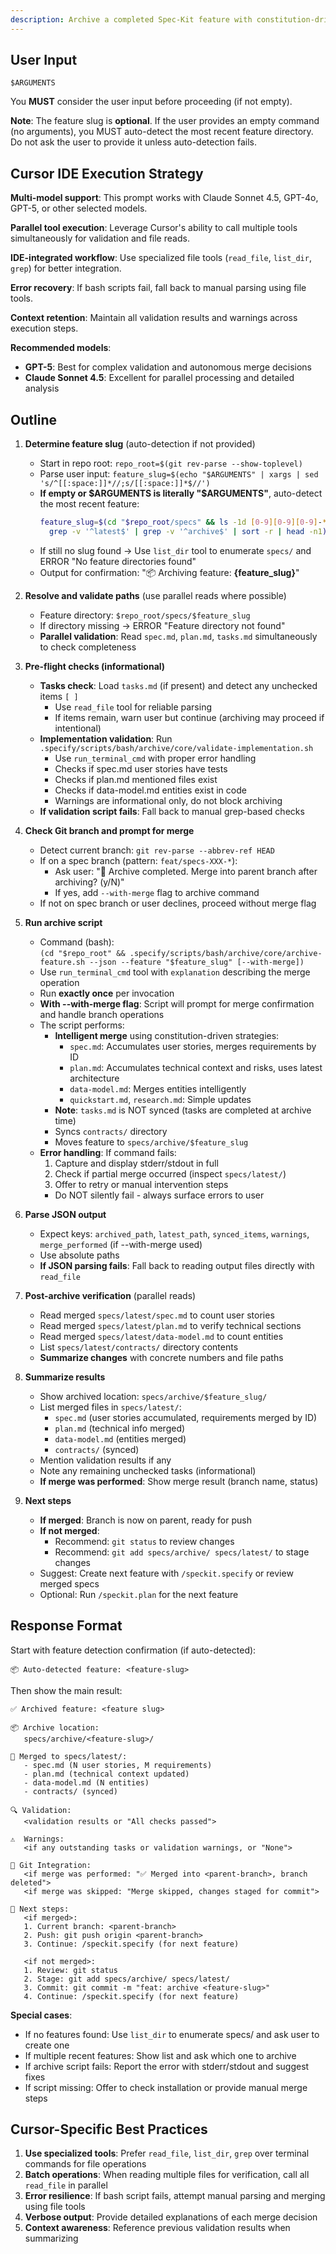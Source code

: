 ```yaml
---
description: Archive a completed Spec-Kit feature with constitution-driven intelligent merge to specs/latest/.
---
```


## User Input

```text
$ARGUMENTS
```

You **MUST** consider the user input before proceeding (if not empty).

**Note**: The feature slug is **optional**. If the user provides an empty command (no arguments), you MUST auto-detect the most recent feature directory. Do not ask the user to provide it unless auto-detection fails.

## Cursor IDE Execution Strategy

**Multi-model support**: This prompt works with Claude Sonnet 4.5, GPT-4o, GPT-5, or other selected models.

**Parallel tool execution**: Leverage Cursor's ability to call multiple tools simultaneously for validation and file reads.

**IDE-integrated workflow**: Use specialized file tools (`read_file`, `list_dir`, `grep`) for better integration.

**Error recovery**: If bash scripts fail, fall back to manual parsing using file tools.

**Context retention**: Maintain all validation results and warnings across execution steps.

**Recommended models**:
- **GPT-5**: Best for complex validation and autonomous merge decisions
- **Claude Sonnet 4.5**: Excellent for parallel processing and detailed analysis

## Outline

1. **Determine feature slug** (auto-detection if not provided)
   - Start in repo root: `repo_root=$(git rev-parse --show-toplevel)`
   - Parse user input: `feature_slug=$(echo "$ARGUMENTS" | xargs | sed 's/^[[:space:]]*//;s/[[:space:]]*$//')`
   - **If empty or $ARGUMENTS is literally "$ARGUMENTS"**, auto-detect the most recent feature:
     ```bash
     feature_slug=$(cd "$repo_root/specs" && ls -1d [0-9][0-9][0-9]-* 2>/dev/null | \
       grep -v '^latest$' | grep -v '^archive$' | sort -r | head -n1)
     ```
   - If still no slug found → Use `list_dir` tool to enumerate `specs/` and ERROR "No feature directories found"
   - Output for confirmation: "📦 Archiving feature: **{feature_slug}**"

2. **Resolve and validate paths** (use parallel reads where possible)
   - Feature directory: `$repo_root/specs/$feature_slug`
   - If directory missing → ERROR "Feature directory not found"
   - **Parallel validation**: Read `spec.md`, `plan.md`, `tasks.md` simultaneously to check completeness

3. **Pre-flight checks (informational)**
   - **Tasks check**: Load `tasks.md` (if present) and detect any unchecked items `[ ]`
     - Use `read_file` tool for reliable parsing
     - If items remain, warn user but continue (archiving may proceed if intentional)
   - **Implementation validation**: Run `.specify/scripts/bash/archive/core/validate-implementation.sh`
     - Use `run_terminal_cmd` with proper error handling
     - Checks if spec.md user stories have tests
     - Checks if plan.md mentioned files exist
     - Checks if data-model.md entities exist in code
     - Warnings are informational only, do not block archiving
   - **If validation script fails**: Fall back to manual grep-based checks

4. **Check Git branch and prompt for merge**
   - Detect current branch: `git rev-parse --abbrev-ref HEAD`
   - If on a spec branch (pattern: `feat/specs-XXX-*`):
     - Ask user: "🔀 Archive completed. Merge into parent branch after archiving? (y/N)"
     - If yes, add `--with-merge` flag to archive command
   - If not on spec branch or user declines, proceed without merge flag

5. **Run archive script**
   - Command (bash):\
     `(cd "$repo_root" && .specify/scripts/bash/archive/core/archive-feature.sh --json --feature "$feature_slug" [--with-merge])`
   - Use `run_terminal_cmd` tool with `explanation` describing the merge operation
   - Run **exactly once** per invocation
   - **With --with-merge flag**: Script will prompt for merge confirmation and handle branch operations
   - The script performs:
     - **Intelligent merge** using constitution-driven strategies:
       - `spec.md`: Accumulates user stories, merges requirements by ID
       - `plan.md`: Accumulates technical context and risks, uses latest architecture
       - `data-model.md`: Merges entities intelligently
       - `quickstart.md`, `research.md`: Simple updates
     - **Note**: `tasks.md` is NOT synced (tasks are completed at archive time)
     - Syncs `contracts/` directory
     - Moves feature to `specs/archive/$feature_slug`
   - **Error handling**: If command fails:
     1. Capture and display stderr/stdout in full
     2. Check if partial merge occurred (inspect `specs/latest/`)
     3. Offer to retry or manual intervention steps
     - Do NOT silently fail - always surface errors to user

6. **Parse JSON output**
   - Expect keys: `archived_path`, `latest_path`, `synced_items`, `warnings`, `merge_performed` (if --with-merge used)
   - Use absolute paths
   - **If JSON parsing fails**: Fall back to reading output files directly with `read_file`

7. **Post-archive verification** (parallel reads)
   - Read merged `specs/latest/spec.md` to count user stories
   - Read merged `specs/latest/plan.md` to verify technical sections
   - Read merged `specs/latest/data-model.md` to count entities
   - List `specs/latest/contracts/` directory contents
   - **Summarize changes** with concrete numbers and file paths

8. **Summarize results**
   - Show archived location: `specs/archive/$feature_slug/`
   - List merged files in `specs/latest/`:
     - `spec.md` (user stories accumulated, requirements merged by ID)
     - `plan.md` (technical info merged)
     - `data-model.md` (entities merged)
     - `contracts/` (synced)
   - Mention validation results if any
   - Note any remaining unchecked tasks (informational)
   - **If merge was performed**: Show merge result (branch name, status)

9. **Next steps**
   - **If merged**: Branch is now on parent, ready for push
   - **If not merged**: 
     - Recommend: `git status` to review changes
     - Recommend: `git add specs/archive/ specs/latest/` to stage changes
   - Suggest: Create next feature with `/speckit.specify` or review merged specs
   - Optional: Run `/speckit.plan` for the next feature

## Response Format

Start with feature detection confirmation (if auto-detected):
```
📦 Auto-detected feature: <feature-slug>
```

Then show the main result:
```
✅ Archived feature: <feature slug>

📦 Archive location:
   specs/archive/<feature-slug>/

📝 Merged to specs/latest/:
   - spec.md (N user stories, M requirements)
   - plan.md (technical context updated)
   - data-model.md (N entities)
   - contracts/ (synced)

🔍 Validation:
   <validation results or "All checks passed">

⚠️  Warnings:
   <if any outstanding tasks or validation warnings, or "None">

🔀 Git Integration:
   <if merge was performed: "✅ Merged into <parent-branch>, branch deleted">
   <if merge was skipped: "Merge skipped, changes staged for commit">

📌 Next steps:
   <if merged>:
   1. Current branch: <parent-branch>
   2. Push: git push origin <parent-branch>
   3. Continue: /speckit.specify (for next feature)
   
   <if not merged>:
   1. Review: git status
   2. Stage: git add specs/archive/ specs/latest/
   3. Commit: git commit -m "feat: archive <feature-slug>"
   4. Continue: /speckit.specify (for next feature)
```

**Special cases**:
- If no features found: Use `list_dir` to enumerate specs/ and ask user to create one
- If multiple recent features: Show list and ask which one to archive
- If archive script fails: Report the error with stderr/stdout and suggest fixes
- If script missing: Offer to check installation or provide manual merge steps

## Cursor-Specific Best Practices

1. **Use specialized tools**: Prefer `read_file`, `list_dir`, `grep` over terminal commands for file operations
2. **Batch operations**: When reading multiple files for verification, call all `read_file` in parallel
3. **Error resilience**: If bash script fails, attempt manual parsing and merging using file tools
4. **Verbose output**: Provide detailed explanations of each merge decision
5. **Context awareness**: Reference previous validation results when summarizing
